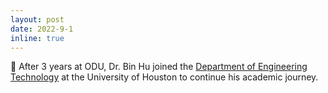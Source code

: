```yaml
---
layout: post
date: 2022-9-1
inline: true
---
```

:rocket: After 3 years at ODU, Dr. Bin Hu joined the [Department of Engineering Technology](https://www.uh.edu/technology/departments/et/people/faculty/?l=hu&f=bin) at the University of Houston to continue his academic journey. 
